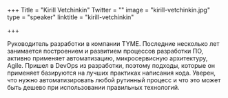 +++
Title = "Kirill Vetchinkin"
Twitter = ""
image = "kirill-vetchinkin.jpg"
type = "speaker"
linktitle = "kirill-vetchinkin"

+++

Руководитель разработки в компании TYME. Последние несколько лет занимается построением и развитием процессов разработки ПО, активно применяет автоматизацию, микросервисную архитектуру, Agile. Пришел в DevOps из разработки, поэтому подходы, которые он применяет базируются на лучших практиках написания кода. Уверен, что нужно автоматизировать любой рутинный процесс и что это может быть дешево при использовании правильных технологий. 
